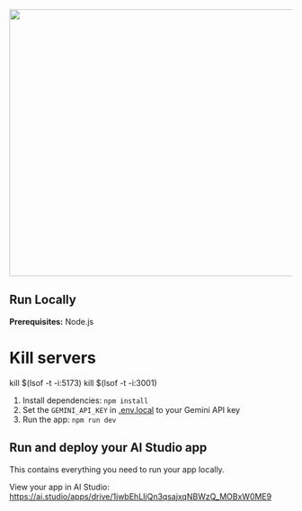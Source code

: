 <div align="center">
<img width="1200" height="475" alt="GHBanner" src="https://github.com/user-attachments/assets/0aa67016-6eaf-458a-adb2-6e31a0763ed6" />
</div>

## Run Locally

**Prerequisites:**  Node.js

# Kill servers
kill $(lsof -t -i:5173)
kill $(lsof -t -i:3001)

1. Install dependencies:
   `npm install`
2. Set the `GEMINI_API_KEY` in [.env.local](.env.local) to your Gemini API key
3. Run the app:
   `npm run dev`

## Run and deploy your AI Studio app

This contains everything you need to run your app locally.

View your app in AI Studio: https://ai.studio/apps/drive/1jwbEhLIjQn3qsajxqNBWzQ_MOBxW0ME9
